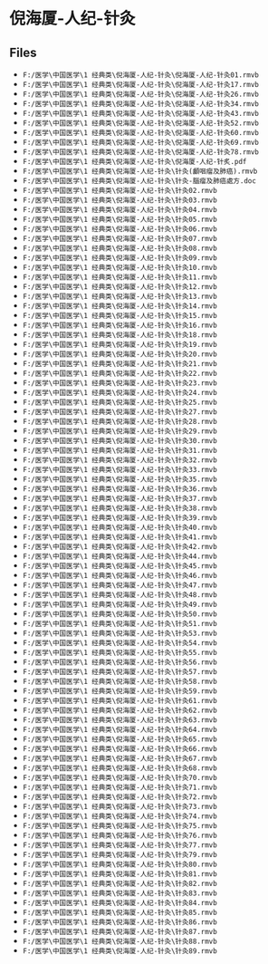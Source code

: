 # 倪海厦-人纪-针灸

## Files

- `F:/医学\中国医学\1 经典类\倪海厦-人纪-针灸\倪海厦-人纪-针灸01.rmvb`
- `F:/医学\中国医学\1 经典类\倪海厦-人纪-针灸\倪海厦-人纪-针灸17.rmvb`
- `F:/医学\中国医学\1 经典类\倪海厦-人纪-针灸\倪海厦-人纪-针灸26.rmvb`
- `F:/医学\中国医学\1 经典类\倪海厦-人纪-针灸\倪海厦-人纪-针灸34.rmvb`
- `F:/医学\中国医学\1 经典类\倪海厦-人纪-针灸\倪海厦-人纪-针灸43.rmvb`
- `F:/医学\中国医学\1 经典类\倪海厦-人纪-针灸\倪海厦-人纪-针灸52.rmvb`
- `F:/医学\中国医学\1 经典类\倪海厦-人纪-针灸\倪海厦-人纪-针灸60.rmvb`
- `F:/医学\中国医学\1 经典类\倪海厦-人纪-针灸\倪海厦-人纪-针灸69.rmvb`
- `F:/医学\中国医学\1 经典类\倪海厦-人纪-针灸\倪海厦-人纪-针灸78.rmvb`
- `F:/医学\中国医学\1 经典类\倪海厦-人纪-针灸\倪海厦-人纪-针炙.pdf`
- `F:/医学\中国医学\1 经典类\倪海厦-人纪-针灸\针灸(顱咽瘤及肺癌).rmvb`
- `F:/医学\中国医学\1 经典类\倪海厦-人纪-针灸\针灸-腦瘤及肺癌處方.doc`
- `F:/医学\中国医学\1 经典类\倪海厦-人纪-针灸\针灸02.rmvb`
- `F:/医学\中国医学\1 经典类\倪海厦-人纪-针灸\针灸03.rmvb`
- `F:/医学\中国医学\1 经典类\倪海厦-人纪-针灸\针灸04.rmvb`
- `F:/医学\中国医学\1 经典类\倪海厦-人纪-针灸\针灸05.rmvb`
- `F:/医学\中国医学\1 经典类\倪海厦-人纪-针灸\针灸06.rmvb`
- `F:/医学\中国医学\1 经典类\倪海厦-人纪-针灸\针灸07.rmvb`
- `F:/医学\中国医学\1 经典类\倪海厦-人纪-针灸\针灸08.rmvb`
- `F:/医学\中国医学\1 经典类\倪海厦-人纪-针灸\针灸09.rmvb`
- `F:/医学\中国医学\1 经典类\倪海厦-人纪-针灸\针灸10.rmvb`
- `F:/医学\中国医学\1 经典类\倪海厦-人纪-针灸\针灸11.rmvb`
- `F:/医学\中国医学\1 经典类\倪海厦-人纪-针灸\针灸12.rmvb`
- `F:/医学\中国医学\1 经典类\倪海厦-人纪-针灸\针灸13.rmvb`
- `F:/医学\中国医学\1 经典类\倪海厦-人纪-针灸\针灸14.rmvb`
- `F:/医学\中国医学\1 经典类\倪海厦-人纪-针灸\针灸15.rmvb`
- `F:/医学\中国医学\1 经典类\倪海厦-人纪-针灸\针灸16.rmvb`
- `F:/医学\中国医学\1 经典类\倪海厦-人纪-针灸\针灸18.rmvb`
- `F:/医学\中国医学\1 经典类\倪海厦-人纪-针灸\针灸19.rmvb`
- `F:/医学\中国医学\1 经典类\倪海厦-人纪-针灸\针灸20.rmvb`
- `F:/医学\中国医学\1 经典类\倪海厦-人纪-针灸\针灸21.rmvb`
- `F:/医学\中国医学\1 经典类\倪海厦-人纪-针灸\针灸22.rmvb`
- `F:/医学\中国医学\1 经典类\倪海厦-人纪-针灸\针灸23.rmvb`
- `F:/医学\中国医学\1 经典类\倪海厦-人纪-针灸\针灸24.rmvb`
- `F:/医学\中国医学\1 经典类\倪海厦-人纪-针灸\针灸25.rmvb`
- `F:/医学\中国医学\1 经典类\倪海厦-人纪-针灸\针灸27.rmvb`
- `F:/医学\中国医学\1 经典类\倪海厦-人纪-针灸\针灸28.rmvb`
- `F:/医学\中国医学\1 经典类\倪海厦-人纪-针灸\针灸29.rmvb`
- `F:/医学\中国医学\1 经典类\倪海厦-人纪-针灸\针灸30.rmvb`
- `F:/医学\中国医学\1 经典类\倪海厦-人纪-针灸\针灸31.rmvb`
- `F:/医学\中国医学\1 经典类\倪海厦-人纪-针灸\针灸32.rmvb`
- `F:/医学\中国医学\1 经典类\倪海厦-人纪-针灸\针灸33.rmvb`
- `F:/医学\中国医学\1 经典类\倪海厦-人纪-针灸\针灸35.rmvb`
- `F:/医学\中国医学\1 经典类\倪海厦-人纪-针灸\针灸36.rmvb`
- `F:/医学\中国医学\1 经典类\倪海厦-人纪-针灸\针灸37.rmvb`
- `F:/医学\中国医学\1 经典类\倪海厦-人纪-针灸\针灸38.rmvb`
- `F:/医学\中国医学\1 经典类\倪海厦-人纪-针灸\针灸39.rmvb`
- `F:/医学\中国医学\1 经典类\倪海厦-人纪-针灸\针灸40.rmvb`
- `F:/医学\中国医学\1 经典类\倪海厦-人纪-针灸\针灸41.rmvb`
- `F:/医学\中国医学\1 经典类\倪海厦-人纪-针灸\针灸42.rmvb`
- `F:/医学\中国医学\1 经典类\倪海厦-人纪-针灸\针灸44.rmvb`
- `F:/医学\中国医学\1 经典类\倪海厦-人纪-针灸\针灸45.rmvb`
- `F:/医学\中国医学\1 经典类\倪海厦-人纪-针灸\针灸46.rmvb`
- `F:/医学\中国医学\1 经典类\倪海厦-人纪-针灸\针灸47.rmvb`
- `F:/医学\中国医学\1 经典类\倪海厦-人纪-针灸\针灸48.rmvb`
- `F:/医学\中国医学\1 经典类\倪海厦-人纪-针灸\针灸49.rmvb`
- `F:/医学\中国医学\1 经典类\倪海厦-人纪-针灸\针灸50.rmvb`
- `F:/医学\中国医学\1 经典类\倪海厦-人纪-针灸\针灸51.rmvb`
- `F:/医学\中国医学\1 经典类\倪海厦-人纪-针灸\针灸53.rmvb`
- `F:/医学\中国医学\1 经典类\倪海厦-人纪-针灸\针灸54.rmvb`
- `F:/医学\中国医学\1 经典类\倪海厦-人纪-针灸\针灸55.rmvb`
- `F:/医学\中国医学\1 经典类\倪海厦-人纪-针灸\针灸56.rmvb`
- `F:/医学\中国医学\1 经典类\倪海厦-人纪-针灸\针灸57.rmvb`
- `F:/医学\中国医学\1 经典类\倪海厦-人纪-针灸\针灸58.rmvb`
- `F:/医学\中国医学\1 经典类\倪海厦-人纪-针灸\针灸59.rmvb`
- `F:/医学\中国医学\1 经典类\倪海厦-人纪-针灸\针灸61.rmvb`
- `F:/医学\中国医学\1 经典类\倪海厦-人纪-针灸\针灸62.rmvb`
- `F:/医学\中国医学\1 经典类\倪海厦-人纪-针灸\针灸63.rmvb`
- `F:/医学\中国医学\1 经典类\倪海厦-人纪-针灸\针灸64.rmvb`
- `F:/医学\中国医学\1 经典类\倪海厦-人纪-针灸\针灸65.rmvb`
- `F:/医学\中国医学\1 经典类\倪海厦-人纪-针灸\针灸66.rmvb`
- `F:/医学\中国医学\1 经典类\倪海厦-人纪-针灸\针灸67.rmvb`
- `F:/医学\中国医学\1 经典类\倪海厦-人纪-针灸\针灸68.rmvb`
- `F:/医学\中国医学\1 经典类\倪海厦-人纪-针灸\针灸70.rmvb`
- `F:/医学\中国医学\1 经典类\倪海厦-人纪-针灸\针灸71.rmvb`
- `F:/医学\中国医学\1 经典类\倪海厦-人纪-针灸\针灸72.rmvb`
- `F:/医学\中国医学\1 经典类\倪海厦-人纪-针灸\针灸73.rmvb`
- `F:/医学\中国医学\1 经典类\倪海厦-人纪-针灸\针灸74.rmvb`
- `F:/医学\中国医学\1 经典类\倪海厦-人纪-针灸\针灸75.rmvb`
- `F:/医学\中国医学\1 经典类\倪海厦-人纪-针灸\针灸76.rmvb`
- `F:/医学\中国医学\1 经典类\倪海厦-人纪-针灸\针灸77.rmvb`
- `F:/医学\中国医学\1 经典类\倪海厦-人纪-针灸\针灸79.rmvb`
- `F:/医学\中国医学\1 经典类\倪海厦-人纪-针灸\针灸80.rmvb`
- `F:/医学\中国医学\1 经典类\倪海厦-人纪-针灸\针灸81.rmvb`
- `F:/医学\中国医学\1 经典类\倪海厦-人纪-针灸\针灸82.rmvb`
- `F:/医学\中国医学\1 经典类\倪海厦-人纪-针灸\针灸83.rmvb`
- `F:/医学\中国医学\1 经典类\倪海厦-人纪-针灸\针灸84.rmvb`
- `F:/医学\中国医学\1 经典类\倪海厦-人纪-针灸\针灸85.rmvb`
- `F:/医学\中国医学\1 经典类\倪海厦-人纪-针灸\针灸86.rmvb`
- `F:/医学\中国医学\1 经典类\倪海厦-人纪-针灸\针灸87.rmvb`
- `F:/医学\中国医学\1 经典类\倪海厦-人纪-针灸\针灸88.rmvb`
- `F:/医学\中国医学\1 经典类\倪海厦-人纪-针灸\针灸89.rmvb`
